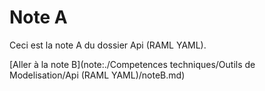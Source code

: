 # Note A

Ceci est la note A du dossier Api (RAML YAML).

[Aller à la note B](note:./Competences techniques/Outils de Modelisation/Api (RAML YAML)/noteB.md)
